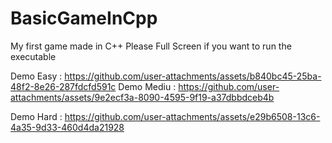 # BasicGameInCpp
My first game made in C++
Please Full Screen if you want to run the executable

Demo Easy :
https://github.com/user-attachments/assets/b840bc45-25ba-48f2-8e26-287fdcfd591c
Demo Mediu :
https://github.com/user-attachments/assets/9e2ecf3a-8090-4595-9f19-a37dbbdceb4b

Demo Hard :
https://github.com/user-attachments/assets/e29b6508-13c6-4a35-9d33-460d4da21928

